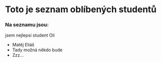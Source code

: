 # Toto je seznam oblíbených studentů

### Na seznamu jsou:


jsem nejlepsi student 
Oli
- Matěj Eliáš
- Tady možná někdo bude
- Zzz...
